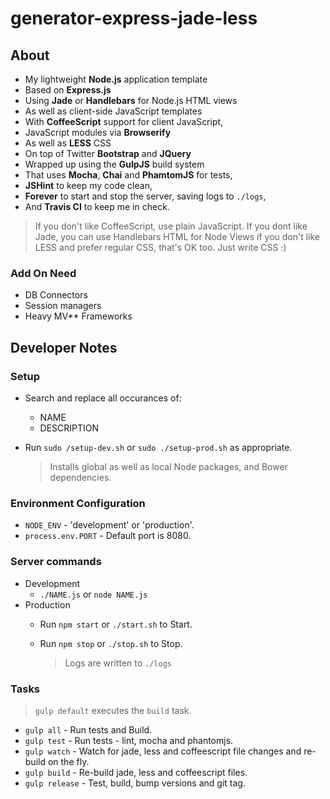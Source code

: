 generator-express-jade-less
==========

## About

- My lightweight **Node.js** application template
- Based on **Express.js**
- Using **Jade** or **Handlebars** for Node.js HTML views
- As well as client-side JavaScript templates 
- With **CoffeeScript** support for client JavaScript,
- JavaScript modules via **Browserify**
- As well as **LESS** CSS
- On top of Twitter **Bootstrap** and **JQuery**
- Wrapped up using the **GulpJS** build system
- That uses **Mocha**, **Chai** and **PhamtomJS** for tests,
- **JSHint** to keep my code clean,
- **Forever** to start and stop the server, saving logs to `./logs`,
- And **Travis CI** to keep me in check.

> If you don't like CoffeeScript, use plain JavaScript. 
> If you dont like Jade, you can use Handlebars HTML for Node Views
> if you don't like LESS and prefer regular CSS, that's OK too. Just write CSS :)

### Add On Need

- DB Connectors
- Session managers
- Heavy MV** Frameworks

## Developer Notes

### Setup

- Search and replace all occurances of:
  - NAME
  - DESCRIPTION
- Run `sudo /setup-dev.sh` or `sudo ./setup-prod.sh` as appropriate.

    > Installs global as well as local Node packages, and Bower dependencies.

### Environment Configuration

- `NODE_ENV` - 'development' or 'production'. 
- `process.env.PORT` - Default port is 8080.

### Server commands

- Development
  - `./NAME.js` or `node NAME.js`
- Production
  - Run `npm start` or `./start.sh` to Start.
  - Run `npm stop` or `./stop.sh` to Stop.

    > Logs are written to `./logs`


### Tasks

> `gulp default` executes the `build` task.

- `gulp all` - Run tests and Build.
- `gulp test` - Run tests - lint, mocha and phantomjs.
- `gulp watch` - Watch for jade, less and coffeescript file changes and re-build on the fly.
- `gulp build` - Re-build jade, less and coffeescript files.
- `gulp release` - Test, build, bump versions and git tag.
